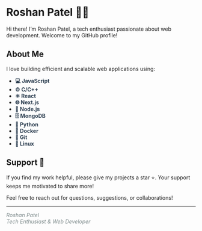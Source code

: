 # Roshan Patel 👨‍💻

Hi there! I’m Roshan Patel, a tech enthusiast passionate about web development. Welcome to my GitHub profile!

## About Me

I love building efficient and scalable web applications using:

- <span style="font-weight: bold; color: #2C3E50;">💻 JavaScript</span>
- <span style="font-weight: bold; color: #2C3E50;">©️ C/C++</span>
- <span style="font-weight: bold; color: #2C3E50;">⚛️ React</span>
- <span style="font-weight: bold; color: #2C3E50;">🌐 Next.js</span>
- <span style="font-weight: bold; color: #2C3E50;">🚀 Node.js</span>
- <span style="font-weight: bold; color: #2C3E50;">🗄️ MongoDB</span>
- <span style="font-weight: bold; color: #2C3E50;">🐍 Python</span>
- <span style="font-weight: bold; color: #2C3E50;">🐳 Docker</span>
- <span style="font-weight: bold; color: #2C3E50;">🔧 Git</span>
- <span style="font-weight: bold; color: #2C3E50;">🐧 Linux</span>



## Support 🙌

If you find my work helpful, please give my projects a star ⭐. Your support keeps me motivated to share more!


Feel free to reach out for questions, suggestions, or collaborations!

---

<span style="font-style: italic; color: #7F8C8D;">Roshan Patel</span><br>
<span style="font-style: italic; color: #7F8C8D;">Tech Enthusiast & Web Developer</span>
